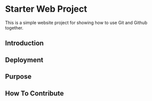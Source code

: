 # Starter Web Project

This is a simple website project for 
showing how to use Git and Github together.

## Introduction

## Deployment

## Purpose

## How To Contribute